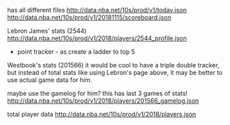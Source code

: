 has all different files
http://data.nba.net/10s/prod/v1/today.json
http://data.nba.net/10s/prod/v1/20181115/scoreboard.json


Lebron James' stats (2544)
http://data.nba.net/10s/prod/v1/2018/players/2544_profile.json
- point tracker - as create a ladder to top 5


Westbook's stats (201566)
it would be cool to have a triple double tracker, but instead of total stats like using Lebron's page above, it may be better to use actual game data for him.

maybe use the gamelog for him? this has last 3 games of stats!
http://data.nba.net/10s/prod/v1/2018/players/201566_gamelog.json


total player data
http://data.nba.net/10s/prod/v1/2018/players.json